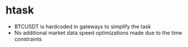 # htask

- BTCUSDT is hardcoded in gateways to simplify the task
- No additional market data speed optimizations made due to the time constraints
